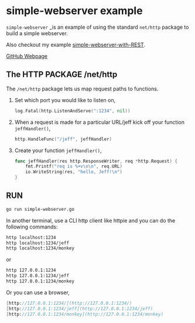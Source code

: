 # simple-webserver example

`simple-webserver` _is an example of
using the standard `net/http` package to build a simple webserver.

Also checkout my example
[simple-webserver-with-REST](https://github.com/JeffDeCola/my-go-examples/tree/master/api/simple-webserver-with-REST).

[GitHub Webpage](https://jeffdecola.github.io/my-go-examples/)

## The HTTP PACKAGE /net/http

The `/net/http` package lets us map request paths to functions.

1. Set which port you would like to listen on,

    ```go
    log.Fatal(http.ListenAndServe(":1234", nil))
    ```

1. When a request is made for a particular URL/jeff kick off your function `jeffHandler()`,

    ```go
    http.HandleFunc("/jeff", jeffHandler)
    ```

1. Create your function `jeffHandler()`,

    ```go
    func jeffHandler(res http.ResponseWriter, req *http.Request) {
        fmt.Printf("req is %+v\n\n", req.URL)
        io.WriteString(res, "hello, Jeff!\n")
    }
    ```

## RUN

```bash
go run simple-webserver.go
```

In another terminal, use a CLI http client like
httpie and you can do the following commands:

```bash
http localhost:1234
http localhost:1234/jeff
http localhost:1234/monkey
```

or

```bash
http 127.0.0.1:1234
http 127.0.0.1:1234/jeff
http 127.0.0.1:1234/monkey
```

Or you can use a browser,

```go
[http://127.0.0.1:1234/](http://127.0.0.1:1234/)
[http://127.0.0.1:1234/jeff](http://127.0.0.1:1234/jeff)
[http://127.0.0.1:1234/monkey](http://127.0.0.1:1234/monkey)
```
